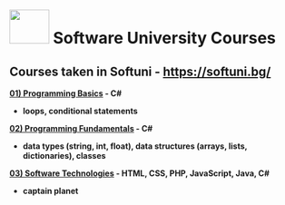 # <img src="http://softuniada.softuni.bg/wp-content/uploads/2015/01/SoftUni-Logo-Flat_square-blue-300x235.png" height="60" width="70"> Software University Courses
<strong>

## Courses taken in Softuni - https://softuni.bg/

<a href="https://github.com/i-den/SoftwareUniversity/tree/master/01)%20Programming%20Basics">01) Programming Basics</a> - C#
- loops, conditional statements 

<a href="https://github.com/i-den/SoftwareUniversity/tree/master/02)%20Programming%20Fundamentals">02) Programming Fundamentals</a> - C#
- data types (string, int, float), data structures (arrays, lists, dictionaries), classes

<a href="https://github.com/i-den/SoftwareUniversity/tree/master/03)%20Software%20Technologies">03) Software Technologies</a> - HTML, CSS, PHP, JavaScript, Java, C#
- captain planet
